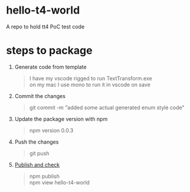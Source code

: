 # hello-t4-world
A repo to hold tt4 PoC test code

# steps to package

1. Generate code from template
    > I have my vscode rigged to run TextTransform.exe  
    > on my mac I use mono to run it in vscode on save

2. Commit the changes
    > git commit -m "added some actual generated enum style code"

3. Update the package version with npm
    > npm version 0.0.3

4. Push the changes
    > git push

5. [Publish and check](https://www.npmjs.com/package/hello-t4-world)
    > npm publish  
    > npm view hello-t4-world
